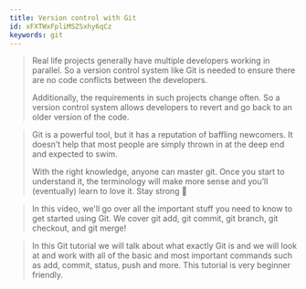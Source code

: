 ```yaml
---
title: Version control with Git
id: xFXTWxFpliMSZSxhy6qCz
keywords: git
---
```


<link-bookmark href="https://www.freecodecamp.org/news/what-is-git-and-how-to-use-it-c341b049ae61/" title="An introduction to Git: what it is, and how to use it">

> Real life projects generally have multiple developers working in parallel. So a version control system like Git is needed to ensure there are no code conflicts between the developers.
>
> Additionally, the requirements in such projects change often. So a version control system allows developers to revert and go back to an older version of the code.

</link-bookmark>

<link-bookmark href="https://hackernoon.com/understanding-git-fcffd87c15a3" title="Understanding Git - Part 1/3">

> Git is a powerful tool, but it has a reputation of baffling newcomers. It doesn’t help that most people are simply thrown in at the deep end and expected to swim.
>
> With the right knowledge, anyone can master git. Once you start to understand it, the terminology will make more sense and you’ll (eventually) learn to love it. Stay strong 🙏

</link-bookmark>

<link-bookmark href="https://www.youtube.com/watch?v=USjZcfj8yxE" title="Learn Git In 15 Minutes">

> In this video, we'll go over all the important stuff you need to know to get started using Git.  We cover git add, git commit, git branch, git checkout, and git merge!

</link-bookmark>

<link-bookmark href="https://www.youtube.com/watch?v=SWYqp7iY_Tc" title="Git & GitHub Crash Course For Beginners">

> In this Git tutorial we will talk about what exactly Git is and we will look at and work with all of the basic and most important commands such as add, commit, status, push and more. This tutorial is very beginner friendly.

</link-bookmark>
